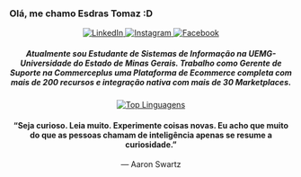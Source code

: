### Olá, me chamo Esdras Tomaz :D

<div align="center">

<a href="https://www.linkedin.com/in/esdras-tomaz-6943a81a0/" target="_blank">
	<img src="https://img.shields.io/badge/LinkedIn-%230077B5.svg?&style=flat-square&logo=linkedin&logoColor=white" alt="LinkedIn">
</a>

<a href="https://www.instagram.com/esdrastomaz" target="_blank">
	<img src="https://img.shields.io/badge/Instagram-%23E4405F.svg?&style=flat-square&logo=instagram&logoColor=white" alt="Instagram">
</a>

<a href="https://www.facebook.com/esdras.tomaz" target="_blank">
	<img src="https://img.shields.io/badge/Facebook-%231877F2.svg?&style=flat-square&logo=facebook&logoColor=white" alt="Facebook">
</a>

##### Atualmente sou Estudante de Sistemas de Informação na UEMG-Universidade do Estado de Minas Gerais. Trabalho como Gerente de Suporte na Commerceplus uma Plataforma de Ecommerce completa com mais de 200 recursos e integração nativa com mais de 30 Marketplaces.


[![Top Linguagens](https://github-readme-stats.vercel.app/api/top-langs/?username=esdrastomaz&layout=compact)](https://github.com/esdrastomaz/github-readme-stats)



#### “Seja curioso. Leia muito. Experimente coisas novas. Eu acho que muito do que as pessoas chamam de inteligência apenas se resume a curiosidade.”
― Aaron Swartz
